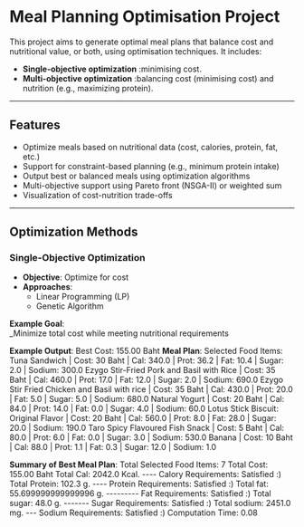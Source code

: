 # Meal Planning Optimisation Project

This project aims to generate optimal meal plans that balance cost and nutritional value, or both, using optimisation techniques. It includes:

- **Single-objective optimization** :minimising cost.
- **Multi-objective optimization** :balancing cost (minimising cost) and nutrition (e.g., maximizing protein).

---

## Features

- Optimize meals based on nutritional data (cost, calories, protein, fat, etc.)
- Support for constraint-based planning (e.g., minimum protein intake)
- Output best or balanced meals using optimization algorithms
- Multi-objective support using Pareto front (NSGA-II) or weighted sum
- Visualization of cost-nutrition trade-offs

---

## Optimization Methods

### Single-Objective Optimization
- **Objective**: Optimize for cost 
- **Approaches**:
  - Linear Programming (LP)
  - Genetic Algorithm

**Example Goal**:  
_Minimize total cost while meeting nutritional requirements

**Example Output**:
Best Cost: 155.00 Baht
**Meal Plan**:
Selected Food Items:
  Tuna Sandwich | Cost: 30 Baht | Cal: 340.0 | Prot: 36.2 | Fat: 10.4 | Sugar: 2.0 | Sodium: 300.0
  Ezygo Stir-Fried Pork and Basil with Rice | Cost: 35 Baht | Cal: 460.0 | Prot: 17.0 | Fat: 12.0 | Sugar: 2.0 | Sodium: 690.0
  Ezygo Stir Fried Chicken and
Basil with rice | Cost: 35 Baht | Cal: 430.0 | Prot: 20.0 | Fat: 5.0 | Sugar: 5.0 | Sodium: 680.0
  Natural  Yogurt | Cost: 20 Baht | Cal: 84.0 | Prot: 14.0 | Fat: 0.0 | Sugar: 4.0 | Sodium: 60.0
  Lotus Stick Biscuit: Original Flavor | Cost: 20 Baht | Cal: 560.0 | Prot: 8.0 | Fat: 28.0 | Sugar: 20.0 | Sodium: 190.0
  Taro Spicy Flavoured Fish Snack | Cost: 5 Baht | Cal: 80.0 | Prot: 6.0 | Fat: 0.0 | Sugar: 3.0 | Sodium: 530.0
  Banana | Cost: 10 Baht | Cal: 88.0 | Prot: 1.1 | Fat: 0.3 | Sugar: 12.0 | Sodium: 1.0

**Summary of Best Meal Plan**:
Total Selected Food Items: 7
Total Cost: 155.00 Baht
Total Cal: 2042.0 Kcal. ---- Calory Requirements: Satisfied :)
Total Protein: 102.3 g. ---- Protein Requirements: Satisfied :)
Total fat: 55.699999999999996 g. --------- Fat Requirements: Satisfied :)
Total sugar: 48.0 g. ------- Sugar Requirements: Satisfied :)
Total sodium: 2451.0 mg. --- Sodium Requirements: Satisfied :)
Computation Time: 0.08 




